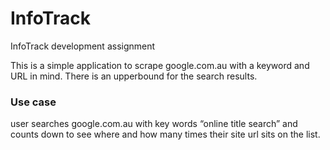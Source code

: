 # InfoTrack
InfoTrack development assignment 


This is a simple application to scrape google.com.au with a keyword and URL in mind. There is an upperbound for the search results. 

### Use case ###
user searches google.com.au with key words “online title search” and
counts down to see where and how many times their site url sits on the
list.
